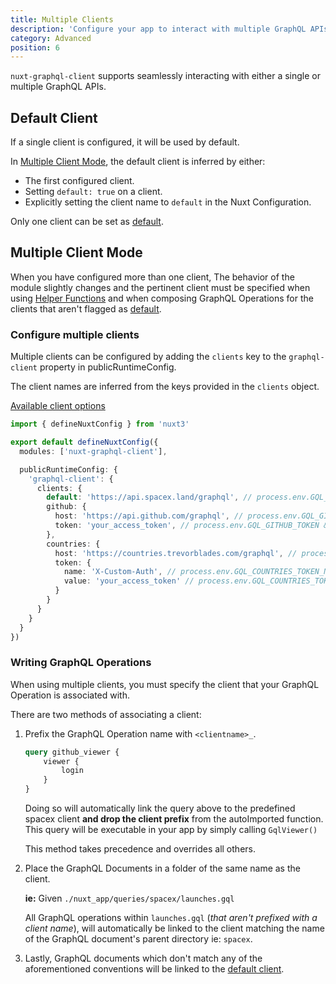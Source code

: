 ```yaml
---
title: Multiple Clients
description: 'Configure your app to interact with multiple GraphQL APIs'
category: Advanced
position: 6
---
```

`nuxt-graphql-client` supports seamlessly  interacting with either a single or multiple GraphQL APIs.

## Default Client

If a single client is configured, it will be used by default.

In [Multiple Client Mode](#multiple-client-mode), the default client is inferred by either:
- The first configured client.
- Setting `default: true` on a client.
- Explicitly setting the client name to `default` in the Nuxt Configuration.

<alert>

Only one client can be set as [default](/advanced/multiple-clients#default-client).

</alert>

## Multiple Client Mode

When you have configured more than one client, The behavior of the module slightly changes and the pertinent client must be specified when using [Helper Functions](/getting-started/helper-functions) and when composing GraphQL Operations for the clients that aren't flagged as [default](#default-client).

### Configure multiple clients

Multiple clients can be configured by adding the `clients` key to the `graphql-client` property in publicRuntimeConfig.

The client names are inferred from the keys provided in the `clients` object.

[Available client options](/getting-started/configuration#clients)

```ts
import { defineNuxtConfig } from 'nuxt3'

export default defineNuxtConfig({
  modules: ['nuxt-graphql-client'],

  publicRuntimeConfig: {
    'graphql-client': {
      clients: {
        default: 'https://api.spacex.land/graphql', // process.env.GQL_HOST
        github: {
          host: 'https://api.github.com/graphql', // process.env.GQL_GITHUB_HOST
          token: 'your_access_token', // process.env.GQL_GITHUB_TOKEN & process.env.GQL_GITHUB_TOKEN_NAME
        },
        countries: {
          host: 'https://countries.trevorblades.com/graphql', // process.env.GQL_COUNTRIES_HOST
          token: {
            name: 'X-Custom-Auth', // process.env.GQL_COUNTRIES_TOKEN_NAME
            value: 'your_access_token' // process.env.GQL_COUNTRIES_TOKEN
          }
        }
      }
    }
  }
})
```

### Writing GraphQL Operations

When using multiple clients, you must specify the client that your GraphQL Operation is associated with.

There are two methods of associating a client:

1. Prefix the GraphQL Operation name with `<clientname>_`.

    ```graphql
    query github_viewer {
        viewer {
            login
        }
    }
    ```

    Doing so will automatically link the query above to the predefined spacex client **and drop the client prefix** from the autoImported function. This query will be executable in your app by simply calling `GqlViewer()`

    <alert>
    
    This method takes precedence and overrides all others.

    </alert>

3. Place the GraphQL Documents in a folder of the same name as the client.

    **ie:** Given `./nuxt_app/queries/spacex/launches.gql`
    
    All GraphQL operations within `launches.gql` (*that aren't prefixed with a client name*), will automatically be linked to the client matching the name of the GraphQL document's parent directory ie: `spacex`.

4. Lastly, GraphQL documents which don't match any of the aforementioned conventions will be linked to the [default client](#default-client).
    


